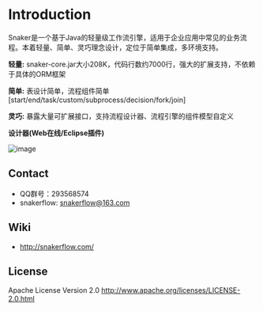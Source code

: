 Introduction
==========

Snaker是一个基于Java的轻量级工作流引擎，适用于企业应用中常见的业务流程。本着轻量、简单、灵巧理念设计，定位于简单集成，多环境支持。

**轻量:**
snaker-core.jar大小208K，代码行数约7000行，强大的扩展支持，不依赖于具体的ORM框架

**简单:**
表设计简单，流程组件简单[start/end/task/custom/subprocess/decision/fork/join]

**灵巧:**
暴露大量可扩展接口，支持流程设计器、流程引擎的组件模型自定义

**设计器(Web在线/Eclipse插件)**

![image](http://snakerflow.qiniudn.com/leave.png)

Contact
-----
* QQ群号：293568574
* snakerflow: <snakerflow@163.com>

Wiki
----
* <http://snakerflow.com/>

License
-----
Apache License Version 2.0 <http://www.apache.org/licenses/LICENSE-2.0.html>


